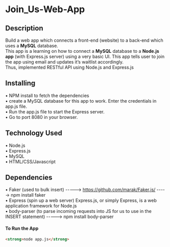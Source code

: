 # Join_Us-Web-App
## Description
Build a web app which connects a front-end (website) to a back-end which uses a <strong>MySQL</strong> database.<br>
This app is a learning on how to connect a <strong>MySQL</strong> database to a <strong>Node.js app</strong> (with Express.js server) using a very basic UI. This app tells user to join the app using email and updates it’s waitlist accordingly.
<br>Thus, implemented RESTful API using Node.js and Express.js

## Installing
•	NPM install to fetch the dependencies\
•	create a MySQL database for this app to work. Enter the credentials in app.js file.\
•	Run the app.js file to start the Express server.\
•	Go to port 8080 in your browser.
<br>

## Technology Used
•	Node.js\
•	Express.js\
•	MySQL\
•	HTML/CSS/Javascript



## Dependencies
•	Faker (used to bulk insert) -----> https://github.com/marak/Faker.js/ -----> npm install faker\
•	Express (spin up a web server) Express.js, or simply Express, is a web application framework for Node.js\
•	body-parser (to parse incoming requests into JS for us to use in the INSERT statement) -----> npm install body-parser


#### To Run the App
```html
<strong>node app.js</strong>
```
